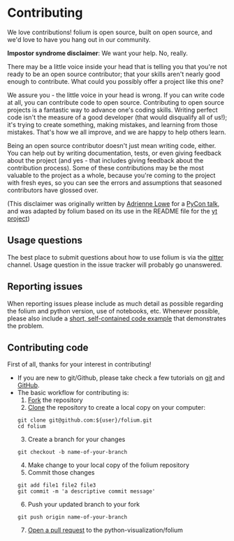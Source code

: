 # Contributing

We love contributions!  folium is open source, built on open source,
and we'd love to have you hang out in our community.

**Impostor syndrome disclaimer**: We want your help. No, really.

There may be a little voice inside your head that is telling you that you're not
ready to be an open source contributor; that your skills aren't nearly good
enough to contribute. What could you possibly offer a project like this one?

We assure you - the little voice in your head is wrong. If you can write code at
all, you can contribute code to open source. Contributing to open source
projects is a fantastic way to advance one's coding skills. Writing perfect code
isn't the measure of a good developer (that would disqualify all of us!); it's
trying to create something, making mistakes, and learning from those
mistakes. That's how we all improve, and we are happy to help others learn.

Being an open source contributor doesn't just mean writing code, either. You can
help out by writing documentation, tests, or even giving feedback about the
project (and yes - that includes giving feedback about the contribution
process). Some of these contributions may be the most valuable to the project as
a whole, because you're coming to the project with fresh eyes, so you can see
the errors and assumptions that seasoned contributors have glossed over.

(This disclaimer was originally written by
[Adrienne Lowe](https://github.com/adriennefriend) for a
[PyCon talk](https://www.youtube.com/watch?v=6Uj746j9Heo), and was adapted by folium
based on its use in the README file for the
[yt project](https://github.com/yt-project/yt/blob/master/README.md))

## Usage questions

The best place to submit questions about how to use folium is via the
[gitter](https://gitter.im/python-visualization/folium) channel.
Usage question in the issue tracker will probably go unanswered.

## Reporting issues

When reporting issues please include as much detail as possible regarding the folium and python version, use of notebooks, etc.
Whenever possible, please also include a [short, self-contained code example](http://sscce.org) that demonstrates the problem.

## Contributing code

First of all, thanks for your interest in contributing!

- If you are new to git/Github, please take check a few tutorials
  on [git](https://git-scm.com/docs/gittutorial) and [GitHub](https://guides.github.com/).
- The basic workflow for contributing is:
  1. [Fork](https://help.github.com/articles/fork-a-repo/) the repository
  2. [Clone](https://help.github.com/articles/cloning-a-repository/) the repository to create a local copy on your computer:
    ```
    git clone git@github.com:${user}/folium.git
    cd folium
    ```
  3. Create a branch for your changes
    ```
    git checkout -b name-of-your-branch
    ```
  4. Make change to your local copy of the folium repository
  5. Commit those changes
    ```
    git add file1 file2 file3
    git commit -m 'a descriptive commit message'
    ```
  6. Push your updated branch to your fork
    ```
    git push origin name-of-your-branch
    ```
  7. [Open a pull request](https://help.github.com/articles/creating-a-pull-request/) to the python-visualization/folium
